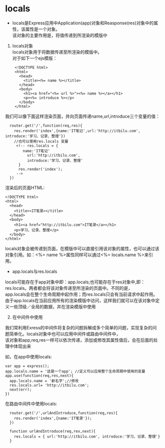 # locals

- locals是Express应用中Application(app)对象和Reasponse(res)对象中的属性，该属性是一个对象。  
  该对象的主要作用是，将值传递到所渲染的模版中  

1. locals对象  
   locals对象用于将数据传递至所渲染的模版中。  
   对于如下一个ejs模版：  
   ```
    <!DOCTYPE html>
    <html>
      <head>
        <title><%= name %></title>
      </head>
      <body>
        <h1><a href="<%= url %>"><%= name %></a></h1>
        <p><%= introduce %></p>
      </body>
    </html>
   ```

我们可以像下面这样渲染页面，并向页面传递name,url,introduce三个变量的值：  

```
  router.get('/',function(req,res){
    res.render('index',{name:'IT笔记',url:'http://itbilu.com', introduce:'学习、记录、整理'})
    //也可以使用res.locals 变量
     <!-- res.locals = {
        name:'IT笔记'
          url:'http://itbilu.com', 
          introduce:'学习、记录、整理'
      } 
      res.render('index');
     -->
  })
```

渲染后的页面HTML:  

```
<!DOCTYPE html>
<html>
  <head>
    <title><IT笔录></title>
  </head>
  <body>
    <h1><a href="http://itbilu.com">IT笔录</a></h1>
    <p>学习、记录、整理</p>
  </body>
</html>
```

locals对象会被传递到页面，在模版中可以直接引用该对象的属性，也可以通过该对象引用。如：<%= name %>属性同样可以通过<%= locals.name %>来引用。  

- app.locals与res.locals  

locals可能存在于app对象中即：app.locals;也可能存在于res对象中,即：res.locals。两者都会将该对象传递至所渲染的页面中。不同的是，  
app.locals会在整个生命周期中起作用；而res.locals只会有当前请求中起作用。  
由于app.locals在当前应用所有的渲染模版中访问，这样我们就可以在该对象中定义一些顶级／全局的数据，并在渲染模版中使用  

2. 在中间件中使用  

我们常利用Exress的中间件将复杂的问题拆解成多个简单的问题，实现复杂的问题简单化。locals对象中也可以应用中间件或路由中间件中，  
该对象和app,req,res一样可以依次传递，添加或修改其属性值后，会在后面的处理中体现出来  

如，在app中使用locals:  

```
var app = express();
app.locals.name = '这是一个app'; //定义可以应用整个生命周期中使用的变量
app.use(function(req,res,next){
  app.locals.name = '新名字';//修改
  res.locals.url= 'http://itbilu.com';
  next(err);
})
```

在路由中间件中使用locals:  

```
  router.get('/',urlAndIntroduce,function(req,res){
    res.render('index',{name:'IT笔录'});
  })

  function urlAndIntroduce(req,rex,next){
    res.locals = { url:'http://itbilu.com', introduce:'学习、记录、整理'}
  }
```


